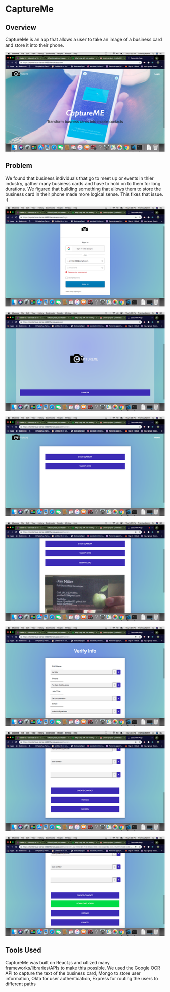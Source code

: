 # CaptureMe

## Overview 
CaptureMe is an app that allows a user to take an image of a business card and store it into their phone.  

![alt text](client/src/components/pages/landingpage.png)

## Problem
We found that business individuals that go to meet up or events in thier industry, gather many business cards and have to hold on to them for long durations.  We figured that building something that allows them to store the business card in their phone made more logical sense.  This fixes that issue. :)

![alt text](client/src/components/pages/signin.png)

![alt text](client/src/components/pages/camerapage.png)

![alt text](client/src/components/pages/cameraoptions.png)

![alt text](client/src/components/pages/capturepic.png)

![alt text](client/src/components/pages/verifyinfo.png)

![alt text](client/src/components/pages/createcontact.png)

![alt text](client/src/components/pages/download-vcard.png)

## Tools Used
CaptureMe was built on React.js and utlized many frameworks/libraries/APIs to make this possible.  We used the Google OCR API to capture the text of the business card, Mongo to store user information, Okta for user authentication, Express for routing the users to different paths
